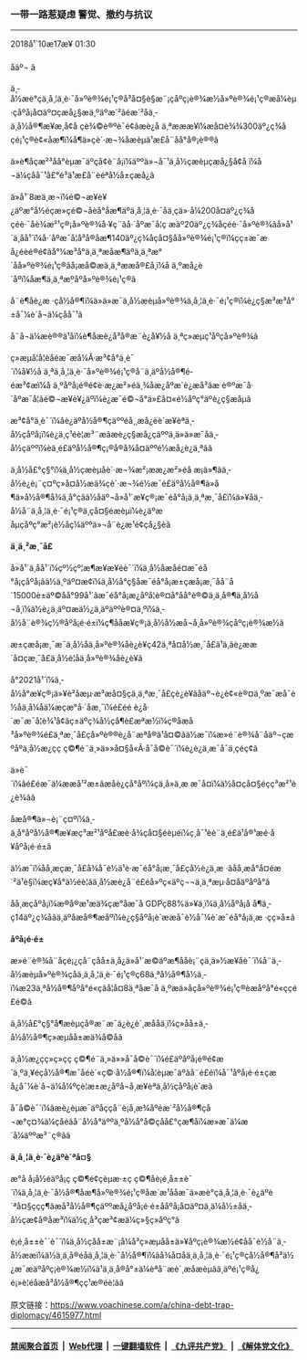 ### 一带一路惹疑虑 警觉、撤约与抗议
------------------------

<div class="published">
 <span class="date" title="ä¸­å½æ¶é´">
  <time datetime="2018-10-17T01:30:02+08:00">
   2018å¹´10æ17æ¥ 01:30
  </time>
 </span>
</div>
<br/>
<div class="wsw">
 <span class="dateline">
  åäº¬ â
 </span>
 <p>
  ä¸­å½æè°çä¸å¸¦ä¸è·¯å»ºè®¾é¡¹ç®å³å¤§è§æ¨¡çåºç¡è®¾æ½å»ºè®¾é¡¹ç®æå¼èµ·çåºå¡å¤äº¤çæå¿§æä¸ºäºæ´²ãéæ´²åä¸­ä¸å½å®¶æ¥æ¸å¢å çè¾©è®ºè¯é¢ãæè¿å ä¸ªæææ¥ï¼æå¤è¾¾300äº¿ç¾åçé¡¹ç®è¢«åæ¶ï¼å¶ä»çè´·æ¬¾åæèµä¹æ­£å¨åå°å®¡è®®ã
 </p>
 <p>
  ä»è¶åçæ²³åå°èµæ¯äºçå¢è¨å¡ï¼äººä»¬å¯¹ä¸­å½çæèµçæå¿§å¢å ï¼å¬ä¼çåå¯¹å£°é³ä¹æ­£å¨èéªå½å±çæå¿ã
 </p>
 <p>
  ä»å¹´8æä¸æ¬ï¼é©¬æ¥è¥¿äºæ°å½éçæ»çé©¬åèå°åæ¶äºä¸å¸¦ä¸è·¯åä¸çä»·å¼200å¤äº¿ç¾åçéè·¯åè¾æ²¹ç®¡å»ºè®¾å·¥ç¨ãå·´åºæ¯å¦ç æäº20äº¿ç¾åçéè·¯å»ºè®¾ãå»å¹´ä¸åå¹´ï¼å·´åºæ¯å¦å³å®åæ¶140äº¿ç¾åçå¤§åå»ºè®¾é¡¹ç®ï¼çç±æ¯æå¿éèé®é¢ãå°¼æ³å°ä¸ä¸ªæåæ¶äºä¸ä¸ªæ°´åå»ºè®¾é¡¹ç®ãå¡æå©æä¸ä¸ªææå®£å¸ï¼å ä¸ºæå¿è´åºï¼åæ¶ä¸ä¸ªæºåºå»ºè®¾é¡¹ç®ã
 </p>
 <p>
  å¨è¶åè¿æ ·çå½å®¶ï¼ä»ä»æ¯ä¸­å½æèµå»ºè®¾ä¸å¸¦ä¸è·¯é¡¹ç®ï¼è¿ç§æ³æ³å°±å¯¼è´å¬ä¼çåå¯¹ã
 </p>
 <p>
  å¨å¬ä¼æè®®ä¹åï¼è¶åæè¿å³å®æ¨è¿å¥½å ä¸ªç»æµç¹åºçå»ºè®¾ã
 </p>
 <p>
  ç»æµå­¦å­¦èåéæ¯æå¼Â·æ³¢å°ä¸è¯´ï¼å¥½å ä¸ªä¸å¸¦ä¸è·¯å»ºè®¾é¡¹ç®å¨ä¸äºå½å®¶é­éæ³¢æï¼å ä¸ºåºå¡é®é¢è·æ¿æ²»éä¸¾åæ¿åºæ´è¿­æå³ãæ è®ºæ¯å·´åºæ¯å¦ãé©¬æ¥è¥¿äºï¼è¿æ¯é©¬å°ä»£å¤«é½åºç°äºè¿ç§æåµã
 </p>
 <p>
  æ³¢å°ä¸è¯´ï¼âè¿äºå½å®¶çäººéå¸¸æå¿èè´æ¥èªä¸­å½çåºå¡ï¼è¿ä¸ç¹éè¦æ³¨æãæè¿ç§æå¿çäººä¸ä»ä»æ¯åä¸­å½çäººï¼èä¸é£äºå½å®¶ç¡®å®å¾å¤äººé½æå¿è¿ä¸ªãâ
 </p>
 <p>
  ä¸­å½å£°ç§°ï¼ä¸­å½çæèµåè´·æ¬¾æ²¡ææ¿æ²»éå æ¡ä»¶ãä¸­å½è¿è¡¨ç¤ºç»å¤å½æä¾çè´·æ¬¾é½æ¯é£äºå½å®¶ä»å¶ä»å½å®¶å¾ä¸å°çãä½åäº¬å»å¹´æ¥ç®¡æ¯éå°å¡ä¸ä¸ªæ¸¯å£ï¼ä»¥åä¸­å½å¨ä¸å¸¦ä¸è·¯é¡¹ç®ä¸­çå¤§éæèµï¼è¿äºæåµçåºç°æ²¡è½åç¼äººä»¬å¨è¿æ¹é¢çå¿§èã
 </p>
 <p>
  <strong>
   ä¸ä¸²æ¸¯å£
  </strong>
 </p>
 <p>
  å»å¹´ä¸åå¹´ï¼çº½çº¦æ¶æ¥æ¥éè¯´ï¼ä¸­å½åæåé¤æ¯éå°å¡çåºå¡ãä½ä¸ºäº¤æ¢ï¼ä¸­å½å°ç§åæ¯éå°å¡æ±ç­æå¡æ¸¯åå¨å´15000è±äº©åå°99å¹´ãæ¯éå°å¡æ¿åºå¦è®¤å°åå°è®©ä¸ä¸å®¶ä¸­å½å¬å¸ï¼ä½è¿ä¸äº¤æä½¿ä¸äºäººè®¤ä¸ºï¼ä¸­å½å¨è®¾ç½®åºå¡é·é±ï¼ç¶ååæ¥ç®¡ä¸­å½å½æå¬å¸å»ºè®¾çåºç¡è®¾æ½ã
 </p>
 <p>
  æ±ç­æå¡æ¸¯æ¯ä¸­å½åä¸å»ºè®¾åè¿è¥ç42ä¸ªå¤å½æ¸¯å£ä¹ä¸ãè¿ææ´å¤çæ¸¯å£ä¸­å½è¦åä¸å»ºè®¾åè¿è¥ã
 </p>
 <p>
  å°2021å¹´ï¼ä¸­å½å°æ¥ç®¡ä»¥è²åæµ·æ³æå¤§çä¸ä¸ªæ¸¯å£çè¿è¥ãåäº¬è¿è¢«è®¤ä¸ºæ¯æå¯è½åä¸å¼åä¼æçæ°å·´åæ¸¯ï¼é£éé è¿å·´æ¯æ¯å¦è¾¹å¢ãç±äºç¾å½çå¶è£æªæ½ï¼ç®åæå³å»ºè®¾é£ä¸ªæ¸¯å£çå»ºè®®è¿å¨æªå®ä¹å¤©ãä½æ¯ï¼æ»é¨è®¾å¨åäº¬çæºåºä¸­å½æ¿ç­ç ç©¶é¨ä¸»ä»»å¤§å«Â·å¯å©è¯´ï¼è¿è¿ä¸æ¯å¯ä¸çéç¢ã
 </p>
 <p>
  ä»è¯´ï¼âé£éæ¯ä¼ææå¹²æ±ãæåè¿çå°åºï¼çä¸å»ä¸æ æ¯å¤ï¼ä½å¤çå¤§éçç³æ²¹è¿è¾ãâ
 </p>
 <p>
  åæå®¶ä»¬è¡¨ç¤ºï¼ä¸­ä¸å°åºå½å®¶æ¥æç³æ²¹åºå£æè·å¾çå¤§éèµéï¼ç¸å¯¹èè¨ä¸é£ä¹å®¹æé·å¥åºå¡é·é±ã
 </p>
 <p>
  ä½æ¯ï¼åå¸æçæ¸¯å£å¾å¯è½ä¹è·æ¯éå°å¡æ¸¯å£çå½è¿ä¸æ ·ãåå¸æå°å¤éæ´²ä¹è§ï¼æç¥å°ä½éè¦ãä¸­å½æè¿å¨é£éå»ºç«äºç¬¬ä¸ä¸ªæµ·å¤åäºåºå°ã
 </p>
 <p>
  åå¸æçåºå¡ï¼æ®å®æ¹æä¾çæ°å­æ¯å GDPç88%ä»¥ä¸ï¼ä¸­å½åºå¡å å¶ä¸­ç14äº¿ç¾åãä¸äºåæå®¶æåºï¼è¿ç§åºå¡è´ææå¯è½å¯¼è´æ¯éå°å¡ä¸æ ·çç»å±ã
 </p>
 <p>
  <strong>
   åºå¡é·é±
  </strong>
 </p>
 <p>
  æ»é¨è®¾å¨åçé¡¿çå¨çåå±ä¸­å¿ä»å¹´æ©äºæ¶ååè¡¨çä¸ä»½æ¥åè¯´ï¼å¨ä¸­å½æèµå»ºè®¾çåä¸ä¸å¸¦ä¸è·¯é¡¹ç®ç68ä¸ªå½å®¶å½ä¸­ï¼æ23ä¸ªå½å®¶åºå°é«ç­ãå¦å¤8ä¸ªåæ¯å ä¸ºæä»åçå»ºè®¾é¡¹ç®èæåºå°é«ç­çé£é©ã
 </p>
 <p>
  ä¸­å½å£°ç§°å¶æèµçå®æ¨æ¯ä¿è¿è´¸æååä¸ï¼ç»åå±ä¸­å½å½å®¶ç»æµåå±æä¾å©åã
 </p>
 <p>
  ä¸­å½æ¿ç­ç»ç»çç ç©¶é¨ä¸»ä»»å¯å©è¯´ï¼é£äºåºå¡é®é¢æ´ä¸ºä¸¥éçå½å®¶æ¯åéè´«ç©·å½å®¶ï¼å¦èµæ¯äºãå¨é£éï¼å¯¹åºå¡é·é±çæå¿å¯¼è´å¬ä¼å¼ºçè¦æ±æ¿åºå¬å¸æ¥èªä¸­å½çåºå¡è´æã
 </p>
 <p>
  å¯å©è¯´ï¼âæè¿èµæ¯äºåççå¨è¡å¸æ¾åºéæ´²å½å®¶çå¬æ°ç¤¾ä¼çåéãå¨å½å°äººä¸ºå½å°å©çåå£°çæ¶åï¼æ»æ¯ä¼æ´å¼äººæ³¨ç®ãâ
 </p>
 <p>
  <strong>
   ä¸å¸¦ä¸è·¯è¿äºè´ªå¤§
  </strong>
 </p>
 <p>
  æ°å å¡å½éäºå¡ç ç©¶é¢çèµæ·±ç ç©¶åè¡é¸å±±è¯´ï¼ä¸å¸¦ä¸è·¯å½å®¶åæ¶å»ºè®¾é¡¹ç®åæ´æ¹ååæ¯ä»æè°çä¸å¸¦ä¸è·¯è¿äºè´ªå¤§ççç¶ãæå³å½å®¶çäººæå¿åºå¡é·é±ååºå¡å¤äº¤ä¸ä¼å½±åä¸­å½çæ¢å®åæ³ï¼ä½ç¸å³çæ³¢æä¼ç»§ç»­åºç°ã
 </p>
 <p>
  è¡é¸å±±è¯´è¯´ï¼ä¸­å½çåå±æ¨¡å¼å³ç»æµåå±ä»¥åºç¡è®¾æ½é¢åå¯è½å¨ä¸­å½ææï¼ä½ä¸ä¸å®éåä¸å¸¦ä¸è·¯å½å®¶ï¼âå¾å¤åä¸ä¸å¸¦ä¸è·¯é¡¹ç®çå½å®¶å³ä½¿æ¯æäºåºç¡è®¾æ½ï¼ä¹ä¸ä¸å®å°±ä¼èªå¨æè´¸æåæèµãä¸äºé¡¹ç®å¿é¡»è¦éåæå³å½å®¶çç¹æ®éè¦ãâ
 </p>
 <p>
 </p>
</div>

原文链接：https://www.voachinese.com/a/china-debt-trap-diplomacy/4615977.html


------------------------
#### [禁闻聚合首页](https://github.com/gfw-breaker/banned-news/blob/master/README.md) &nbsp;|&nbsp; [Web代理](https://github.com/gfw-breaker/open-proxy/blob/master/README.md) &nbsp;|&nbsp;  [一键翻墙软件](https://github.com/gfw-breaker/nogfw/blob/master/README.md) &nbsp;|&nbsp; [《九评共产党》](https://github.com/gfw-breaker/9ping.md/blob/master/README.md#九评之一评共产党是什么) &nbsp;|&nbsp; [《解体党文化》](https://github.com/gfw-breaker/jtdwh.md/blob/master/README.md#绪论)